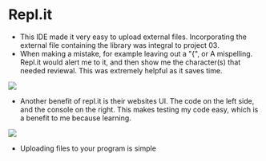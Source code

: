 # Repl.it
- This IDE made it very easy to upload external files. Incorporating the external file containing the library was integral to project 03. 
- When making a mistake, for example leaving out a "{", or A mispelling. Repl.it would alert me to it, and then show me the character(s) that needed reviewal. This was extremely helpful as it saves time.

![](https://i.imgur.com/X1kLU2Y.png)

- Another benefit of repl.it is their websites UI. The code on the left side, and the console on the right. This makes testing my code easy, which is a benefit to me because learning.

![](https://i.imgur.com/WTw8IxO.png)

- Uploading files to your program is simple 
